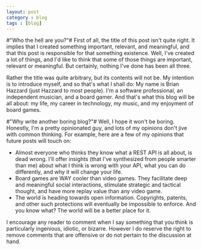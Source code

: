 ```yaml
---
layout: post
category : blog
tags : [blog]
---
```


#"Who the hell are you?"#
First of all, the title of this post isn't quite right. It implies that I created something important, relevant, and meaningful, and that this post is responsible for that something
existence. Well, I've created a lot of things, and I'd like to think that some of those things are important, relevant or meaningful. But certainly, nothing I've done has been all three.

Rather the title was quite arbitrary, but its contents will not be. My intention is to introduce myself, and so that's what I shall do: My name is Brian Hazzard (just Hazzard to most people). I'm a software professional, an independent musician, and a board gamer. And that's what this blog will be all about: my life, my career in technology, my music, and my enjoyment of board games.

#"Why write another boring blog?"#
Well, I hope it won't be boring. Honestly, I'm a pretty opinionated guy, and lots of my opinions don't jive with common thinking. For example, here are a few of my opinions that future posts will touch on:

- Almost everyone who thinks they know what a REST API is all about, is dead wrong. I'll offer insights (that I've synthesized from people smarter than me) about what I think is wrong with your API, what you can do differently, and why it will change your life.
- Board games are WAY cooler than video games. They facilitate deep and meaningful social interactions, stimulate strategic and tactical thought, and have more replay value than any video game.
- The world is heading towards open information. Copyrights, patents, and other such protections will eventually be impossible to enforce. And you know what? The world will be a better place for it.

I encourage any reader to comment when I say something that you think is particularly ingenious, idiotic, or bizarre. However I do reserve the right to remove comments that are offensive or do not pertain to the discussion at hand.